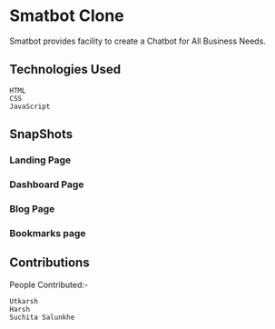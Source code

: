# Smatbot Clone


Smatbot provides facility to create a Chatbot for All Business Needs.

## Technologies Used
```
HTML
CSS
JavaScript

```
## SnapShots
### Landing Page

### Dashboard Page
 
### Blog Page


### Bookmarks page



## Contributions

People Contributed:- 
```
Utkarsh 
Harsh
Suchita Salunkhe
```
